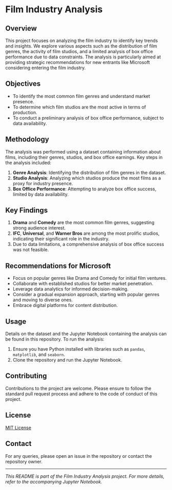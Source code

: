 # Film Industry Analysis

## Overview
This project focuses on analyzing the film industry to identify key trends and insights. We explore various aspects such as the distribution of film genres, the activity of film studios, and a limited analysis of box office performance due to data constraints. The analysis is particularly aimed at providing strategic recommendations for new entrants like Microsoft considering entering the film industry.

## Objectives
- To identify the most common film genres and understand market presence.
- To determine which film studios are the most active in terms of production.
- To conduct a preliminary analysis of box office performance, subject to data availability.

## Methodology
The analysis was performed using a dataset containing information about films, including their genres, studios, and box office earnings. Key steps in the analysis included:
1. **Genre Analysis**: Identifying the distribution of film genres in the dataset.
2. **Studio Analysis**: Analyzing which studios produce the most films as a proxy for industry presence.
3. **Box Office Performance**: Attempting to analyze box office success, limited by data availability.

## Key Findings
1. **Drama** and **Comedy** are the most common film genres, suggesting strong audience interest.
2. **IFC**, **Universal**, and **Warner Bros** are among the most prolific studios, indicating their significant role in the industry.
3. Due to data limitations, a comprehensive analysis of box office success was not feasible.

## Recommendations for Microsoft
- Focus on popular genres like Drama and Comedy for initial film ventures.
- Collaborate with established studios for better market penetration.
- Leverage data analytics for informed decision-making.
- Consider a gradual expansion approach, starting with popular genres and moving to diverse ones.
- Embrace digital platforms for content distribution.

## Usage
Details on the dataset and the Jupyter Notebook containing the analysis can be found in this repository. To run the analysis:
1. Ensure you have Python installed with libraries such as `pandas`, `matplotlib`, and `seaborn`.
2. Clone the repository and run the Jupyter Notebook.

## Contributing
Contributions to the project are welcome. Please ensure to follow the standard pull request process and adhere to the code of conduct of this project.

## License
[MIT License](LICENSE)

## Contact
For any queries, please open an issue in the repository or contact the repository owner.

---
*This README is part of the Film Industry Analysis project. For more details, refer to the accompanying Jupyter Notebook.*
